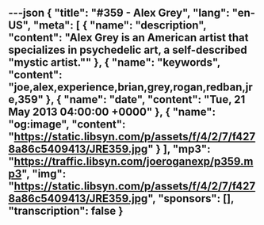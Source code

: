 ---json
{
  "title": "#359 - Alex Grey",
  "lang": "en-US",
  "meta": [
    {
      "name": "description",
      "content": "Alex Grey is an American artist that specializes in psychedelic art, a self-described \"mystic artist.\""
    },
    {
      "name": "keywords",
      "content": "joe,alex,experience,brian,grey,rogan,redban,jre,359"
    },
    {
      "name": "date",
      "content": "Tue, 21 May 2013 04:00:00 +0000"
    },
    {
      "name": "og:image",
      "content": "https://static.libsyn.com/p/assets/f/4/2/7/f4278a86c5409413/JRE359.jpg"
    }
  ],
  "mp3": "https://traffic.libsyn.com/joeroganexp/p359.mp3",
  "img": "https://static.libsyn.com/p/assets/f/4/2/7/f4278a86c5409413/JRE359.jpg",
  "sponsors": [],
  "transcription": false
}
---
<episode-header />

<timemark seconds="0" />

<transcribe-call-to-action />

<episode-footer />